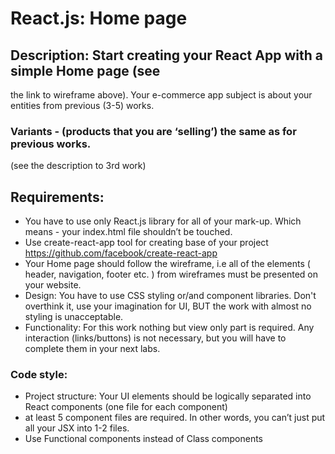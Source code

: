 # React.js: Home page

## Description: Start creating your React App with a simple Home page (see 
the link to wireframe above). Your e-commerce app subject is about your 
entities from previous (3-5) works.
### Variants -  (products that you are ‘selling’) the same as for previous works.
(see the description to 3rd work)

## Requirements: 
- You have to use only React.js library for all of your mark-up. Which 
means - your index.html file shouldn’t be touched.
- Use create-react-app tool for creating base of your project
https://github.com/facebook/create-react-app
- Your Home page should follow the wireframe, i.e all of the elements
( header, navigation, footer etc. ) from wireframes must be presented
on your website.
- Design: You have to use CSS styling or/and component libraries. 
Don't overthink it, use your imagination for UI, BUT the work with 
almost no styling is unacceptable.
- Functionality: For this work nothing but view only part is required. 
Any interaction (links/buttons) is not necessary, but you will have to 
complete them in your next labs.
### Code style: 
- Project structure: Your UI elements should be logically 
separated into React components (one file for each component)
- at least 5 component files are required. In other words, you 
can’t just put all your JSX into 1-2 files. 
- Use Functional components instead of Class components